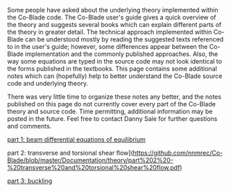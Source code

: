 Some people have asked about the underlying theory implemented within the Co-Blade code. The Co-Blade user's guide gives a quick overview of the theory and suggests several books which can explain different parts of the theory in greater detail. The technical approach implemented within Co-Blade can be understood mostly by reading the suggested texts referenced to in the user's guide; however, some differences appear between the Co-Blade implementation and the commonly published approaches. Also, the way some equations are typed in the source code may not look identical to the forms published in the textbooks. This page contains some additional notes which can (hopefully) help to better understand the Co-Blade source code and underlying theory.

There was very little time to organize these notes any better, and the notes published on this page do not currently cover every part of the Co-Blade theory and source code. Time permitting, additional information may be posted in the future. Feel free to contact Danny Sale for further questions and comments.

[part 1: beam differential equations of equilibrium](https://github.com/nnmrec/Co-Blade/blob/master/Documentation/theory/part%201%20-%20beam%20differential%20eqns%20of%20equilibrium.pdf)

part 2: transverse and torsional shear flow](https://github.com/nnmrec/Co-Blade/blob/master/Documentation/theory/part%202%20-%20transverse%20and%20torsional%20shear%20flow.pdf)

[part 3: buckling](https://github.com/nnmrec/Co-Blade/blob/master/Documentation/theory/part%203%20-%20buckling.pdf)
